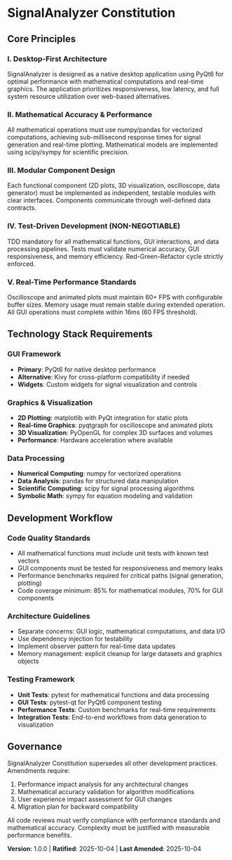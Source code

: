 # SignalAnalyzer Constitution

## Core Principles

### I. Desktop-First Architecture
SignalAnalyzer is designed as a native desktop application using PyQt6 for optimal performance with mathematical computations and real-time graphics. The application prioritizes responsiveness, low latency, and full system resource utilization over web-based alternatives.

### II. Mathematical Accuracy & Performance
All mathematical operations must use numpy/pandas for vectorized computations, achieving sub-millisecond response times for signal generation and real-time plotting. Mathematical models are implemented using scipy/sympy for scientific precision.

### III. Modular Component Design
Each functional component (2D plots, 3D visualization, oscilloscope, data generator) must be implemented as independent, testable modules with clear interfaces. Components communicate through well-defined data contracts.

### IV. Test-Driven Development (NON-NEGOTIABLE)
TDD mandatory for all mathematical functions, GUI interactions, and data processing pipelines. Tests must validate numerical accuracy, GUI responsiveness, and memory efficiency. Red-Green-Refactor cycle strictly enforced.

### V. Real-Time Performance Standards
Oscilloscope and animated plots must maintain 60+ FPS with configurable buffer sizes. Memory usage must remain stable during extended operation. All GUI operations must complete within 16ms (60 FPS threshold).

## Technology Stack Requirements

### GUI Framework
- **Primary**: PyQt6 for native desktop performance
- **Alternative**: Kivy for cross-platform compatibility if needed
- **Widgets**: Custom widgets for signal visualization and controls

### Graphics & Visualization
- **2D Plotting**: matplotlib with PyQt integration for static plots
- **Real-time Graphics**: pyqtgraph for oscilloscope and animated plots
- **3D Visualization**: PyOpenGL for complex 3D surfaces and volumes
- **Performance**: Hardware acceleration where available

### Data Processing
- **Numerical Computing**: numpy for vectorized operations
- **Data Analysis**: pandas for structured data manipulation
- **Scientific Computing**: scipy for signal processing algorithms
- **Symbolic Math**: sympy for equation modeling and validation

## Development Workflow

### Code Quality Standards
- All mathematical functions must include unit tests with known test vectors
- GUI components must be tested for responsiveness and memory leaks
- Performance benchmarks required for critical paths (signal generation, plotting)
- Code coverage minimum: 85% for mathematical modules, 70% for GUI components

### Architecture Guidelines
- Separate concerns: GUI logic, mathematical computations, and data I/O
- Use dependency injection for testability
- Implement observer pattern for real-time data updates
- Memory management: explicit cleanup for large datasets and graphics objects

### Testing Framework
- **Unit Tests**: pytest for mathematical functions and data processing
- **GUI Tests**: pytest-qt for PyQt6 component testing
- **Performance Tests**: Custom benchmarks for real-time requirements
- **Integration Tests**: End-to-end workflows from data generation to visualization

## Governance

SignalAnalyzer Constitution supersedes all other development practices. Amendments require:
1. Performance impact analysis for any architectural changes
2. Mathematical accuracy validation for algorithm modifications
3. User experience impact assessment for GUI changes
4. Migration plan for backward compatibility

All code reviews must verify compliance with performance standards and mathematical accuracy. Complexity must be justified with measurable performance benefits.

**Version**: 1.0.0 | **Ratified**: 2025-10-04 | **Last Amended**: 2025-10-04